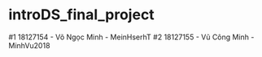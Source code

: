# introDS_final_project
#1 18127154 - Võ Ngọc Minh - MeinHserhT
#2 18127155 - Vũ Công Minh - MinhVu2018
